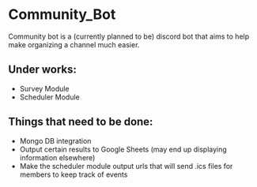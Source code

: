 # Community_Bot

Community bot is a (currently planned to be) discord bot that aims to help make organizing a channel much easier.

## Under works:
* Survey Module
* Scheduler Module

## Things that need to be done:
* Mongo DB integration
* Output certain results to Google Sheets (may end up displaying information elsewhere)
* Make the scheduler module output urls that will send .ics files for members to keep track of events

